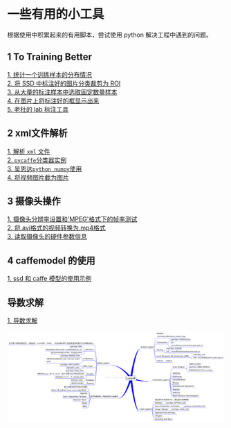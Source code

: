 # 一些有用的小工具  

根据使用中积累起来的有用脚本，尝试使用 python 解决工程中遇到的问题。  

## 1 To Training Better   
[1. 统计一个训练样本的分布情况](./doc/code/train_eassy/calc_examples_amount.py)   
[2. 将 SSD 中标注好的图片分类裁剪为 ROI](./doc/code/train_eassy/extractROIWithXml.py)   
[3. 从大量的标注样本中选取固定数量样本](./doc/code/train_eassy/copy_fixed_amount_files.py)  
[4. 在图片上将标注好的框显示出来](./doc/code/train_eassy/drawRectWithXml.py)  
[5. 老杜的 lab 标注工具](./doc/code/lab.py)  

## 2 xml文件解析   
[1. 解析 `xml` 文件](./doc/code/parse_xml/parse_xml.py)   
[2. `pycaffe`分类器实例](./doc/code/pycaffe/classify.py)  
[3. 吴恩达`python numpy`使用](./doc/code/numpy/numpyAndrewNG.py)  
[4. 将视频图片截为图片](./doc/code/opencv/splitVideoToImages.py)  

## 3 摄像头操作   
[1. 摄像头分辨率设置和'MPEG'格式下的帧率测试](./doc/code/opencv/camera_res_or_fps.cpp)   
[2. 将.avi格式的视频转换为.mp4格式](./doc/code/opencv/video_format_convert.py)   
[3. 读取摄像头的硬件参数信息](./doc/code/read_camera_hardware_info.cpp)   

## 4 caffemodel 的使用
[1. ssd 和 caffe 模型的使用示例](./doc/code/ssd_call.cpp)   


## 导数求解    
[1. 导数求解](./doc/code/derive.py)   

![](doc/caffe_layers.png)
